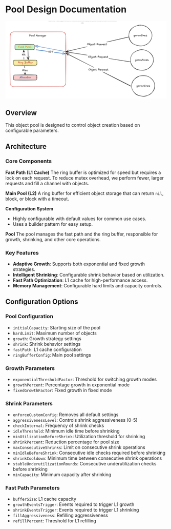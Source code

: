 # Pool Design Documentation

![Flow](../assets/flow.png)

## Overview

This object pool is designed to control object creation based on configurable parameters.

## Architecture

### Core Components

**Fast Path (L1 Cache)**
The ring buffer is optimized for speed but requires a lock on each request. To reduce mutex overhead, we perform fewer, larger requests and fill a channel with objects.

**Main Pool (L2)**
A ring buffer for efficient object storage that can return `nil`, block, or block with a timeout.

**Configuration System**

* Highly configurable with default values for common use cases.
* Uses a builder pattern for easy setup.

**Pool**
The pool manages the fast path and the ring buffer, responsible for growth, shrinking, and other core operations.

### Key Features

* **Adaptive Growth**: Supports both exponential and fixed growth strategies.
* **Intelligent Shrinking**: Configurable shrink behavior based on utilization.
* **Fast Path Optimization**: L1 cache for high-performance access.
* **Memory Management**: Configurable hard limits and capacity controls.

## Configuration Options

### Pool Configuration

* `initialCapacity`: Starting size of the pool
* `hardLimit`: Maximum number of objects
* `growth`: Growth strategy settings
* `shrink`: Shrink behavior settings
* `fastPath`: L1 cache configuration
* `ringBufferConfig`: Main pool settings

### Growth Parameters

* `exponentialThresholdFactor`: Threshold for switching growth modes
* `growthPercent`: Percentage growth in exponential mode
* `fixedGrowthFactor`: Fixed growth in fixed mode

### Shrink Parameters

* `enforceCustomConfig`: Removes all default settings
* `aggressivenessLevel`: Controls shrink aggressiveness (0-5)
* `checkInterval`: Frequency of shrink checks
* `idleThreshold`: Minimum idle time before shrinking
* `minUtilizationBeforeShrink`: Utilization threshold for shrinking
* `shrinkPercent`: Reduction percentage for pool size
* `maxConsecutiveShrinks`: Limit on consecutive shrink operations
* `minIdleBeforeShrink`: Consecutive idle checks required before shrinking
* `shrinkCooldown`: Minimum time between consecutive shrink operations
* `stableUnderutilizationRounds`: Consecutive underutilization checks before shrinking
* `minCapacity`: Minimum capacity after shrinking

### Fast Path Parameters

* `bufferSize`: L1 cache capacity
* `growthEventsTrigger`: Events required to trigger L1 growth
* `shrinkEventsTrigger`: Events required to trigger L1 shrinking
* `fillAggressiveness`: Refilling aggressiveness
* `refillPercent`: Threshold for L1 refilling
